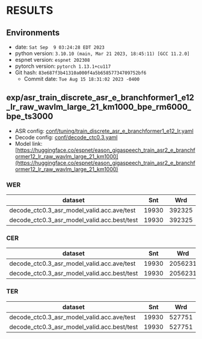 <!-- Generated by scripts/utils/show_asr_result.sh -->
# RESULTS
## Environments
- date: `Sat Sep  9 03:24:28 EDT 2023`
- python version: `3.10.10 (main, Mar 21 2023, 18:45:11) [GCC 11.2.0]`
- espnet version: `espnet 202308`
- pytorch version: `pytorch 1.13.1+cu117`
- Git hash: `83e687f3b41310a000f4a5b65857734709752bf6`
  - Commit date: `Tue Aug 15 18:31:02 2023 -0400`

## exp/asr_train_discrete_asr_e_branchformer1_e12_lr_raw_wavlm_large_21_km1000_bpe_rm6000_bpe_ts3000

- ASR config: [conf/tuning/train_discrete_asr_e_branchformer1_e12_lr.yaml](conf/tuning/train_discrete_asr_e_branchformer1_e12_lr.yaml)
- Decode config: [conf/decode_ctc0.3.yaml](conf/decode_ctc0.3.yaml)
- Model link: [https://huggingface.co/espnet/eason_gigaspeech_train_asr2_e_branchformer12_lr_raw_wavlm_large_21_km1000](https://huggingface.co/espnet/eason_gigaspeech_train_asr2_e_branchformer12_lr_raw_wavlm_large_21_km1000)

### WER

|dataset|Snt|Wrd|Corr|Sub|Del|Ins|Err|S.Err|
|---|---|---|---|---|---|---|---|---|
|decode_ctc0.3_asr_model_valid.acc.ave/test|19930|392325|89.0|6.9|4.1|1.9|12.9|73.4|
|decode_ctc0.3_asr_model_valid.acc.best/test|19930|392325|88.8|6.8|4.3|1.9|13.1|74.5|

### CER

|dataset|Snt|Wrd|Corr|Sub|Del|Ins|Err|S.Err|
|---|---|---|---|---|---|---|---|---|
|decode_ctc0.3_asr_model_valid.acc.ave/test|19930|2056231|95.1|1.5|3.4|1.5|6.4|73.4|
|decode_ctc0.3_asr_model_valid.acc.best/test|19930|2056231|94.9|1.5|3.6|1.5|6.6|74.5|

### TER

|dataset|Snt|Wrd|Corr|Sub|Del|Ins|Err|S.Err|
|---|---|---|---|---|---|---|---|---|
|decode_ctc0.3_asr_model_valid.acc.ave/test|19930|527751|88.8|5.5|5.7|1.7|13.0|73.4|
|decode_ctc0.3_asr_model_valid.acc.best/test|19930|527751|88.5|5.5|6.0|1.7|13.2|74.5|
